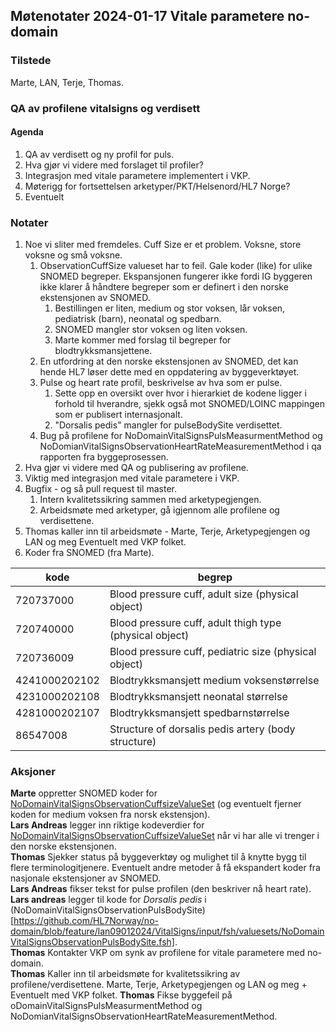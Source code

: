 ## Møtenotater 2024-01-17 Vitale parametere no-domain

### Tilstede

Marte, LAN, Terje, Thomas.

### QA av profilene vitalsigns og verdisett

#### Agenda

1. QA av verdisett og ny profil for puls.
2. Hva gjør vi videre med forslaget til profiler?
3. Integrasjon med vitale parametere implementert i VKP.
4. Møterigg for fortsettelsen arketyper/PKT/Helsenord/HL7 Norge?
5. Eventuelt

### Notater

1. Noe vi sliter med fremdeles. Cuff Size er et problem. Voksne, store voksne og små voksne.
   1. ObservationCuffSize valueset har to feil. Gale koder (like) for ulike SNOMED begreper. Ekspansjonen fungerer ikke fordi IG byggeren ikke klarer å håndtere begreper som er definert i den norske ekstensjonen av SNOMED.
      1. Bestillingen er liten, medium og stor voksen, lår voksen, pediatrisk (barn), neonatal og spedbarn.  
      2. SNOMED mangler stor voksen og liten voksen.
      3. Marte kommer med forslag til begreper for blodtrykksmansjettene.
   2. En utfordring at den norske ekstensjonen av SNOMED, det kan hende HL7 løser dette med en oppdatering av byggeverktøyet.  
   3. Pulse og heart rate profil, beskrivelse av hva som er pulse.  
      1. Sette opp en oversikt over hvor i hierarkiet de kodene ligger i forhold til hverandre, sjekk også mot SNOMED/LOINC mappingen som er publisert internasjonalt.
      2. "Dorsalis pedis" mangler for pulseBodySite verdisettet.  
   4. Bug på profilene for NoDomainVitalSignsPulsMeasurmentMethod og NoDomianVitalSignsObservationHeartRateMeasurementMethod i qa rapporten fra byggeprosessen.
2. Hva gjør vi videre med QA og publisering av profilene.  
3. Viktig med integrasjon med vitale parametere i VKP.  
4. Bugfix - og så pull request til master.  
   1. Intern kvalitetssikring sammen med arketypegjengen.  
   2. Arbeidsmøte med arketyper, gå igjennom alle profilene og verdisettene.  
5. Thomas kaller inn til arbeidsmøte - Marte, Terje, Arketypegjengen og LAN og meg Eventuelt med VKP folket.  
6. Koder fra SNOMED (fra Marte).  

kode|begrep
---|---
720737000 |Blood pressure cuff, adult size (physical object)
720740000 |Blood pressure cuff, adult thigh type (physical object)
720736009 |Blood pressure cuff, pediatric size (physical object)
4241000202102 |Blodtrykksmansjett medium voksenstørrelse
4231000202108 |Blodtrykksmansjett neonatal størrelse
4281000202107 |Blodtrykksmansjett spedbarnstørrelse
86547008 |Structure of dorsalis pedis artery (body structure)

### Aksjoner

**Marte** oppretter SNOMED koder for [NoDomainVitalSignsObservationCuffsizeValueSet](https://github.com/HL7Norway/no-domain/blob/feature/lan09012024/VitalSigns/input/fsh/valuesets/NoDomainVitalSignsObservationCuffsizeValueSet.fsh) (og eventuelt fjerner koden for medium voksen fra norsk ekstensjon).  
**Lars Andreas** legger inn riktige kodeverdier for [NoDomainVitalSignsObservationCuffsizeValueSet](https://github.com/HL7Norway/no-domain/blob/feature/lan09012024/VitalSigns/input/fsh/valuesets/NoDomainVitalSignsObservationCuffsizeValueSet.fsh) når vi har alle vi trenger i den norske ekstensjonen.  
**Thomas** Sjekker status på byggeverktøy og mulighet til å knytte bygg til flere terminologitjenere. Eventuelt andre metoder å få ekspandert koder fra nasjonale ekstensjoner av SNOMED.  
**Lars Andreas** fikser tekst for pulse profilen (den beskriver nå heart rate).  
**Lars andreas** legger til kode for *Dorsalis pedis* i (NoDomainVitalSignsObservationPulsBodySite)[https://github.com/HL7Norway/no-domain/blob/feature/lan09012024/VitalSigns/input/fsh/valuesets/NoDomainVitalSignsObservationPulsBodySite.fsh].  
**Thomas** Kontakter VKP om synk av profilene for vitale parametere med no-domain.  
**Thomas** Kaller inn til arbeidsmøte for kvalitetssikring av profilene/verdisettene. Marte, Terje, Arketypegjengen og LAN og meg + Eventuelt med VKP folket. 
**Thomas** Fikse byggefeil på oDomainVitalSignsPulsMeasurmentMethod og NoDomianVitalSignsObservationHeartRateMeasurementMethod.  
